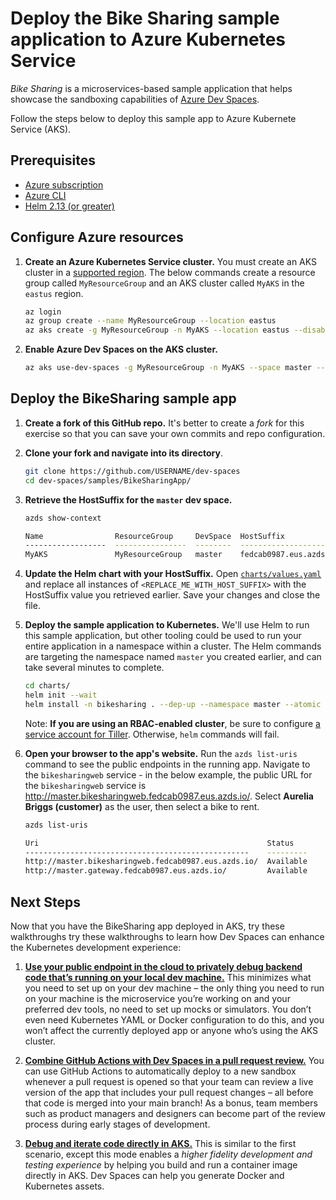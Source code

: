 # Deploy the Bike Sharing sample application to Azure Kubernetes Service

*Bike Sharing* is a microservices-based sample application that helps showcase the sandboxing capabilities of [Azure Dev Spaces](https://aka.ms/devspaces). 

Follow the steps below to deploy this sample app to Azure Kubernete Service (AKS).

## Prerequisites
* [Azure subscription](https://azure.microsoft.com/free)
* [Azure CLI](https://docs.microsoft.com/cli/azure/install-azure-cli?view=azure-cli-latest)
* [Helm 2.13 (or greater)](https://github.com/helm/helm/blob/master/docs/install.md)

## Configure Azure resources

1. **Create an Azure Kubernetes Service cluster.** You must create an AKS cluster in a [supported region](https://docs.microsoft.com/azure/dev-spaces/about#supported-regions-and-configurations). The below commands create a resource group called `MyResourceGroup` and an AKS cluster called `MyAKS` in the `eastus` region.

    ```bash
    az login
    az group create --name MyResourceGroup --location eastus
    az aks create -g MyResourceGroup -n MyAKS --location eastus --disable-rbac --generate-ssh-keys
    ```

1. **Enable Azure Dev Spaces on the AKS cluster.**
    ```bash
    az aks use-dev-spaces -g MyResourceGroup -n MyAKS --space master --yes
    ```

## Deploy the BikeSharing sample app

1. **Create a fork of this GitHub repo.** It's better to create a *fork* for this exercise so that you can save your own commits and repo configuration.

1. **Clone your fork and navigate into its directory**.
    ```bash
    git clone https://github.com/USERNAME/dev-spaces
    cd dev-spaces/samples/BikeSharingApp/
    ```

1. **Retrieve the HostSuffix for the `master` dev space.**
    ```bash
    azds show-context

    Name                ResourceGroup     DevSpace  HostSuffix
    ------------------  ----------------  --------  -----------------------
    MyAKS               MyResourceGroup   master    fedcab0987.eus.azds.io
    ```

1. **Update the Helm chart with your HostSuffix.** Open [`charts/values.yaml`](https://github.com/Azure/dev-spaces/blob/master/samples/BikeSharingApp/charts/values.yaml) and replace all instances of `<REPLACE_ME_WITH_HOST_SUFFIX>` with the HostSuffix value you retrieved earlier. Save your changes and close the file.

1. **Deploy the sample application to Kubernetes.** We'll use Helm to run this sample application, but other tooling could be used to run your entire application in a namespace within a cluster. The Helm commands are targeting the namespace named `master` you created earlier, and can take several minutes to complete.
    ```bash
    cd charts/
    helm init --wait
    helm install -n bikesharing . --dep-up --namespace master --atomic
    ```
    Note: **If you are using an RBAC-enabled cluster**, be sure to configure [a service account for Tiller](https://helm.sh/docs/using_helm/#role-based-access-control). Otherwise, `helm` commands will fail.

1. **Open your browser to the app's website.** Run the `azds list-uris` command to see the public endpoints in the running app. Navigate to the `bikesharingweb` service - in the below example, the public URL for the `bikesharingweb` service is http://master.bikesharingweb.fedcab0987.eus.azds.io/. Select **Aurelia Briggs (customer)** as the user, then select a bike to rent.
    ```bash
    azds list-uris

    Uri                                                   Status
    --------------------------------------------------    ---------
    http://master.bikesharingweb.fedcab0987.eus.azds.io/  Available
    http://master.gateway.fedcab0987.eus.azds.io/         Available
    ```

## Next Steps
Now that you have the BikeSharing app deployed in AKS, try these walkthroughs try these walkthroughs to learn how Dev Spaces can enhance the Kubernetes development experience:

1. **[Use your public endpoint in the cloud to privately debug backend code that’s running on your local dev machine.](https://aka.ms/devspaces/connect)** This minimizes what you need to set up on your dev machine – the only thing you need to run on your machine is the microservice you’re working on and your preferred dev tools, no need to set up mocks or simulators. You don’t even need Kubernetes YAML or Docker configuration to do this, and you won’t affect the currently deployed app or anyone who’s using the AKS cluster.

1. **[Combine GitHub Actions with Dev Spaces in a pull request review.](https://aka.ms/devspaces/pr-flow)** You can use GitHub Actions to automatically deploy to a new sandbox whenever a pull request is opened so that your team can review a live version of the app that includes your pull request changes – all before that code is merged into your main branch! As a bonus, team members such as product managers and designers can become part of the review process during early stages of development.

1. **[Debug and iterate code directly in AKS.](https://docs.microsoft.com/azure/dev-spaces/quickstart-netcore)** This is similar to the first scenario, except this mode enables a *higher fidelity development and testing experience* by helping you build and run a container image directly in AKS. Dev Spaces can help you generate Docker and Kubernetes assets.
